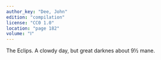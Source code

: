 ```yaml
---
author_key: "Dee, John"
edition: "compilation"
license: "CC0 1.0"
location: "page 182"
volume: "Ⅰ"
---
```

The Eclips. A clowdy day, but great darknes about 9½ mane.
